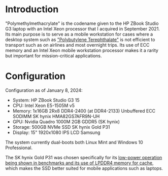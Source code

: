 
# Introduction
"Polymethylmethacrylate" is the codename given to the HP ZBook Studio G3 laptop with an Intel Xeon processor that I acquired in September 2021. Its main purpose is to serve as a mobile workstation for cases where a desktop system such as ["Polybutylene Terephthalate"](../pc_pbt/) is not efficient to transport such as on airlines and most overnight trips. Its use of ECC memory and an Intel Xeon mobile workstation processor makes it a rarity but important for mission-critical applications.

# Configuration

Configuration as of January 8, 2024:

- System: HP ZBook Studio G3 15
- CPU: Intel Xeon E5-1505M v5
- Memory: 1x16GB 2Rx8 DDR4-2400 (at DDR4-2133) Unbuffered ECC SODIMM SK hynix HMA82GS7AFR9N-UH
- GPU: Nvidia Quadro 1000M 2GB GDDR5 (SK hynix)
- Storage: 500GB NVMe SSD SK hynix Gold P31
- Display: 15" 1920x1080 IPS LCD Samsung

The system currently dual-boots both Linux Mint and Windows 10 Professional.

The SK hynix Gold P31 was chosen specifically for its [low-power operation being shown in benchmarks and its use of LPDDR4 memory for cache](https://www.tomshardware.com/reviews/sk-hynix-gold-p31-m2-nvme-ssd-review/2), which makes the SSD better suited for mobile applications such as laptops.